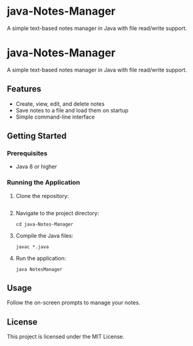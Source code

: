 # java-Notes-Manager
A simple text-based notes manager in Java with file read/write support.

# java-Notes-Manager
A simple text-based notes manager in Java with file read/write support.

## Features
- Create, view, edit, and delete notes
- Save notes to a file and load them on startup
- Simple command-line interface

## Getting Started

### Prerequisites
- Java 8 or higher

### Running the Application
1. Clone the repository:
   ```
   
   ```
2. Navigate to the project directory:
   ```
   cd java-Notes-Manager
   ```
3. Compile the Java files:
   ```
   javac *.java
   ```
4. Run the application:
   ```
   java NotesManager
   ```

## Usage
Follow the on-screen prompts to manage your notes.

## License
This project is licensed under the MIT License.
